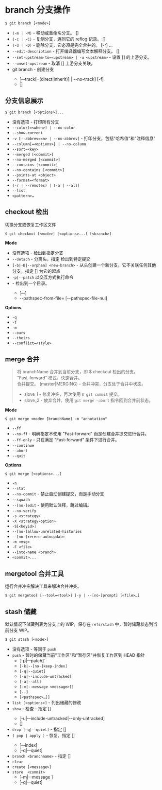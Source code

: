 # branch 分支操作

	$ git branch [<mode>]

- `(-m | -M)` - 移动或重命名分支。 [<oldbranch>] <newbranch>
- `(-c | -C)` - 复制分支，连同它的 reflog 记录。 [<oldbranch>] <newbranch>
- `(-d | -D)` - 删除分支，它必须是完全合并的。 [-r] <branchname>...
- `--edit-description` - 打开编译器编写文本解释分支。 [<branchname>]
- `--set-upstream-to=<upstream> | -u <upstream>` - 设置 [<branchname>] 的上游分支。
- `--unset-upstream` - 取消 [<branchname>] 上游分支关联。
- git branch <branchname> - 创建分支
	- [--track[=(direct|inherit)] | --no-track] [-f]
	- [<start-point>]

## 分支信息展示

	$ git branch [<options>]...

- 没有选项 - 打印所有分支
- `--color[=<when>] | --no-color`
- `--show-current`
- `-v [--abbrev=<n> | --no-abbrev]` - 打印分支，包括"哈希值"和"注释信息"
- `--column[=<options>] | --no-column`
- `--sort=<key>`
- `--merged [<commit>]`
- `--no-merged [<commit>]`
- `--contains [<commit>]`
- `--no-contains [<commit>]`
- `--points-at <object>`
- `--format=<format>`
- `(-r | --remotes) | (-a | --all)`
- `--list`
- `<pattern>…​`

## checkout 检出

切换分支或恢复工作区文件

	$ git checkout [<mode>] [<options>...] [<branch>]

**Mode**

- 没有选项 - 检出到指定分支
- `--detach` - 分离头，指定 <commit> 检出到特定提交
- `[-b|-B|--orphan] <new-branch>` - 从头创建一个新分支，它不关联任何其他分支。指定 [<start-point>] 为它的起点
- `-p|--patch` 以交互方式执行命令
- <tree-ish> - 检出到一个目录。
	- [--] <pathspec>
	- --pathspec-from-file=<file> [--pathspec-file-nul]

**Options**

- `-q` 
- `-f` 
- `-m`
- `--ours`
- `--theirs`
- `--conflict=<style>`

## merge 合并

> 将 branchName 合并到当前分支，即 $ checkout 检出的分支。  
> "Fast-forward" 模式，快速合并。  
> 合并提交。
> (master|MERGING) - 合并冲突，分支处于合并中状态。
> - slove_1 - 修复冲突，再次使用 `$ git commit` 提交。
> - slove_2 - 放弃合并，使用 `git merge –abort` 指令回到合并前状态。

**Mode**

	$ git merge <mode> [branchName] -m "annotation"

- `--ff`
- `--no-ff` - 明确指定不使用 "Fast-forward" 而是创建合并提交进行合并。
- `--ff-only` - 只在满足 "Fast-forward" 条件下进行合并。
- `--continue`
- `--abort`
- `--quit`

**Options**

	$ git merge [<options>...]

- `-n`
- `--stat`
- `--no-commit` - 禁止自动创建提交，而是手动分支
- `--squash`
- `--[no-]edit` - 使用默认注释，跳过编辑。
- `--no-verify`
- `-s <strategy>`
- `-X <strategy-option>`
- `-S[<keyid>]`
- `--[no-]allow-unrelated-histories`
- `--[no-]rerere-autoupdate`
- `-m <msg>`
- `-F <file>`
- `--into-name <branch>`
- `<commit>...`

## mergetool 合并工具

运行合并冲突解决工具来解决合并冲突。

	$ git mergetool [--tool=<tool>] [-y | --[no-]prompt] [<file>…]

## stash 储藏

默认情况下储藏列表为分支上的 WIP，保存在 `refs/stash` 中，暂时储藏状态到当前分支 WIP。

	$ git stash [<mode>]

- 没有选项 - 等同于 `push`
- `push` - 暂时的储藏当前"工作区"和"暂存区"并恢复工作区到 HEAD 指针
	- [-p|--patch]` 
	- `[-k|--[no-]keep-index]`
	- `[-q|--quiet]`
	- `[-u|--include-untracked]` 
	- `[-a|--all]` 
	- `[-m|--message <message>]]`
    - `[--]`
	- `[<pathspec>…​]]`
- `list [<options>]` - 列出储藏的修改
- `show` - 检查 - 指定 [<stash>]
	-  [-u|--include-untracked|--only-untracked] 
	-  [<diff-options>] 
- `drop [-q|--quiet]` - 指定	 [<stash>]
- `( pop | apply )` - 恢复，指定 [<stash>] 
	- [--index]
	- [-q|--quiet] 
- `branch <branchname>` - 指定 [<stash>]
- `clear`
- `create [<message>]`
- `store  <commit>`
	- [-m|--message <message>] 
	- [-q|--quiet]